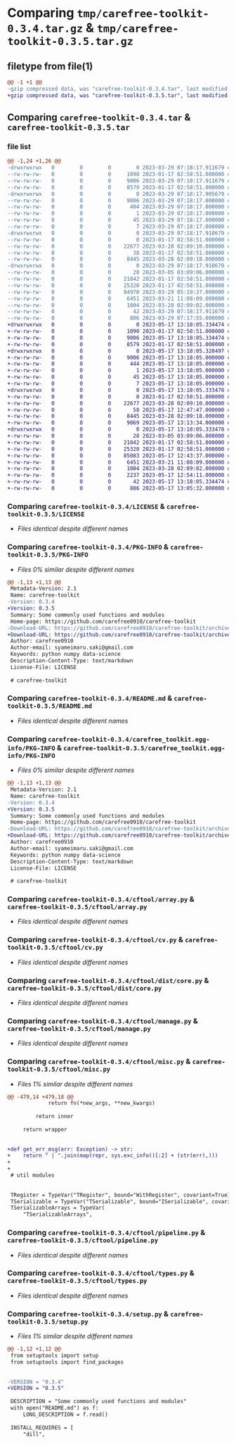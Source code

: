 # Comparing `tmp/carefree-toolkit-0.3.4.tar.gz` & `tmp/carefree-toolkit-0.3.5.tar.gz`

## filetype from file(1)

```diff
@@ -1 +1 @@
-gzip compressed data, was "carefree-toolkit-0.3.4.tar", last modified: Wed Mar 29 07:18:17 2023, max compression
+gzip compressed data, was "carefree-toolkit-0.3.5.tar", last modified: Wed May 17 13:18:05 2023, max compression
```

## Comparing `carefree-toolkit-0.3.4.tar` & `carefree-toolkit-0.3.5.tar`

### file list

```diff
@@ -1,24 +1,26 @@
-drwxrwxrwx   0        0        0        0 2023-03-29 07:18:17.911679 carefree-toolkit-0.3.4/
--rw-rw-rw-   0        0        0     1090 2023-01-17 02:58:51.000000 carefree-toolkit-0.3.4/LICENSE
--rw-rw-rw-   0        0        0     9006 2023-03-29 07:18:17.911679 carefree-toolkit-0.3.4/PKG-INFO
--rw-rw-rw-   0        0        0     8579 2023-01-17 02:58:51.000000 carefree-toolkit-0.3.4/README.md
-drwxrwxrwx   0        0        0        0 2023-03-29 07:18:17.905679 carefree-toolkit-0.3.4/carefree_toolkit.egg-info/
--rw-rw-rw-   0        0        0     9006 2023-03-29 07:18:17.000000 carefree-toolkit-0.3.4/carefree_toolkit.egg-info/PKG-INFO
--rw-rw-rw-   0        0        0      404 2023-03-29 07:18:17.000000 carefree-toolkit-0.3.4/carefree_toolkit.egg-info/SOURCES.txt
--rw-rw-rw-   0        0        0        1 2023-03-29 07:18:17.000000 carefree-toolkit-0.3.4/carefree_toolkit.egg-info/dependency_links.txt
--rw-rw-rw-   0        0        0       45 2023-03-29 07:18:17.000000 carefree-toolkit-0.3.4/carefree_toolkit.egg-info/requires.txt
--rw-rw-rw-   0        0        0        7 2023-03-29 07:18:17.000000 carefree-toolkit-0.3.4/carefree_toolkit.egg-info/top_level.txt
-drwxrwxrwx   0        0        0        0 2023-03-29 07:18:17.910679 carefree-toolkit-0.3.4/cftool/
--rw-rw-rw-   0        0        0        0 2023-01-17 02:58:51.000000 carefree-toolkit-0.3.4/cftool/__init__.py
--rw-rw-rw-   0        0        0    22677 2023-03-28 02:09:10.000000 carefree-toolkit-0.3.4/cftool/array.py
--rw-rw-rw-   0        0        0       38 2023-01-17 02:58:51.000000 carefree-toolkit-0.3.4/cftool/constants.py
--rw-rw-rw-   0        0        0     8445 2023-03-28 02:09:18.000000 carefree-toolkit-0.3.4/cftool/cv.py
-drwxrwxrwx   0        0        0        0 2023-03-29 07:18:17.910679 carefree-toolkit-0.3.4/cftool/dist/
--rw-rw-rw-   0        0        0       28 2023-03-05 03:09:06.000000 carefree-toolkit-0.3.4/cftool/dist/__init__.py
--rw-rw-rw-   0        0        0    21842 2023-01-17 02:58:51.000000 carefree-toolkit-0.3.4/cftool/dist/core.py
--rw-rw-rw-   0        0        0    25320 2023-01-17 02:58:51.000000 carefree-toolkit-0.3.4/cftool/manage.py
--rw-rw-rw-   0        0        0    84970 2023-03-29 05:19:37.000000 carefree-toolkit-0.3.4/cftool/misc.py
--rw-rw-rw-   0        0        0     6451 2023-03-21 11:08:09.000000 carefree-toolkit-0.3.4/cftool/pipeline.py
--rw-rw-rw-   0        0        0     1004 2023-03-28 02:09:02.000000 carefree-toolkit-0.3.4/cftool/types.py
--rw-rw-rw-   0        0        0       42 2023-03-29 07:18:17.911679 carefree-toolkit-0.3.4/setup.cfg
--rw-rw-rw-   0        0        0      886 2023-03-29 07:17:55.000000 carefree-toolkit-0.3.4/setup.py
+drwxrwxrwx   0        0        0        0 2023-05-17 13:18:05.334474 carefree-toolkit-0.3.5/
+-rw-rw-rw-   0        0        0     1090 2023-01-17 02:58:51.000000 carefree-toolkit-0.3.5/LICENSE
+-rw-rw-rw-   0        0        0     9006 2023-05-17 13:18:05.334474 carefree-toolkit-0.3.5/PKG-INFO
+-rw-rw-rw-   0        0        0     8579 2023-01-17 02:58:51.000000 carefree-toolkit-0.3.5/README.md
+drwxrwxrwx   0        0        0        0 2023-05-17 13:18:05.328497 carefree-toolkit-0.3.5/carefree_toolkit.egg-info/
+-rw-rw-rw-   0        0        0     9006 2023-05-17 13:18:05.000000 carefree-toolkit-0.3.5/carefree_toolkit.egg-info/PKG-INFO
+-rw-rw-rw-   0        0        0      444 2023-05-17 13:18:05.000000 carefree-toolkit-0.3.5/carefree_toolkit.egg-info/SOURCES.txt
+-rw-rw-rw-   0        0        0        1 2023-05-17 13:18:05.000000 carefree-toolkit-0.3.5/carefree_toolkit.egg-info/dependency_links.txt
+-rw-rw-rw-   0        0        0       45 2023-05-17 13:18:05.000000 carefree-toolkit-0.3.5/carefree_toolkit.egg-info/requires.txt
+-rw-rw-rw-   0        0        0        7 2023-05-17 13:18:05.000000 carefree-toolkit-0.3.5/carefree_toolkit.egg-info/top_level.txt
+drwxrwxrwx   0        0        0        0 2023-05-17 13:18:05.333478 carefree-toolkit-0.3.5/cftool/
+-rw-rw-rw-   0        0        0        0 2023-01-17 02:58:51.000000 carefree-toolkit-0.3.5/cftool/__init__.py
+-rw-rw-rw-   0        0        0    22677 2023-03-28 02:09:10.000000 carefree-toolkit-0.3.5/cftool/array.py
+-rw-rw-rw-   0        0        0       58 2023-05-17 12:47:47.000000 carefree-toolkit-0.3.5/cftool/constants.py
+-rw-rw-rw-   0        0        0     8445 2023-03-28 02:09:18.000000 carefree-toolkit-0.3.5/cftool/cv.py
+-rw-rw-rw-   0        0        0     9069 2023-05-17 13:13:34.000000 carefree-toolkit-0.3.5/cftool/data_structures.py
+drwxrwxrwx   0        0        0        0 2023-05-17 13:18:05.333478 carefree-toolkit-0.3.5/cftool/dist/
+-rw-rw-rw-   0        0        0       28 2023-03-05 03:09:06.000000 carefree-toolkit-0.3.5/cftool/dist/__init__.py
+-rw-rw-rw-   0        0        0    21842 2023-01-17 02:58:51.000000 carefree-toolkit-0.3.5/cftool/dist/core.py
+-rw-rw-rw-   0        0        0    25320 2023-01-17 02:58:51.000000 carefree-toolkit-0.3.5/cftool/manage.py
+-rw-rw-rw-   0        0        0    85083 2023-05-17 12:43:37.000000 carefree-toolkit-0.3.5/cftool/misc.py
+-rw-rw-rw-   0        0        0     6451 2023-03-21 11:08:09.000000 carefree-toolkit-0.3.5/cftool/pipeline.py
+-rw-rw-rw-   0        0        0     1004 2023-03-28 02:09:02.000000 carefree-toolkit-0.3.5/cftool/types.py
+-rw-rw-rw-   0        0        0     2237 2023-05-17 12:54:11.000000 carefree-toolkit-0.3.5/cftool/web.py
+-rw-rw-rw-   0        0        0       42 2023-05-17 13:18:05.334474 carefree-toolkit-0.3.5/setup.cfg
+-rw-rw-rw-   0        0        0      886 2023-05-17 13:05:32.000000 carefree-toolkit-0.3.5/setup.py
```

### Comparing `carefree-toolkit-0.3.4/LICENSE` & `carefree-toolkit-0.3.5/LICENSE`

 * *Files identical despite different names*

### Comparing `carefree-toolkit-0.3.4/PKG-INFO` & `carefree-toolkit-0.3.5/PKG-INFO`

 * *Files 0% similar despite different names*

```diff
@@ -1,13 +1,13 @@
 Metadata-Version: 2.1
 Name: carefree-toolkit
-Version: 0.3.4
+Version: 0.3.5
 Summary: Some commonly used functions and modules
 Home-page: https://github.com/carefree0910/carefree-toolkit
-Download-URL: https://github.com/carefree0910/carefree-toolkit/archive/v0.3.4.tar.gz
+Download-URL: https://github.com/carefree0910/carefree-toolkit/archive/v0.3.5.tar.gz
 Author: carefree0910
 Author-email: syameimaru.saki@gmail.com
 Keywords: python numpy data-science
 Description-Content-Type: text/markdown
 License-File: LICENSE
 
 # carefree-toolkit
```

### Comparing `carefree-toolkit-0.3.4/README.md` & `carefree-toolkit-0.3.5/README.md`

 * *Files identical despite different names*

### Comparing `carefree-toolkit-0.3.4/carefree_toolkit.egg-info/PKG-INFO` & `carefree-toolkit-0.3.5/carefree_toolkit.egg-info/PKG-INFO`

 * *Files 0% similar despite different names*

```diff
@@ -1,13 +1,13 @@
 Metadata-Version: 2.1
 Name: carefree-toolkit
-Version: 0.3.4
+Version: 0.3.5
 Summary: Some commonly used functions and modules
 Home-page: https://github.com/carefree0910/carefree-toolkit
-Download-URL: https://github.com/carefree0910/carefree-toolkit/archive/v0.3.4.tar.gz
+Download-URL: https://github.com/carefree0910/carefree-toolkit/archive/v0.3.5.tar.gz
 Author: carefree0910
 Author-email: syameimaru.saki@gmail.com
 Keywords: python numpy data-science
 Description-Content-Type: text/markdown
 License-File: LICENSE
 
 # carefree-toolkit
```

### Comparing `carefree-toolkit-0.3.4/cftool/array.py` & `carefree-toolkit-0.3.5/cftool/array.py`

 * *Files identical despite different names*

### Comparing `carefree-toolkit-0.3.4/cftool/cv.py` & `carefree-toolkit-0.3.5/cftool/cv.py`

 * *Files identical despite different names*

### Comparing `carefree-toolkit-0.3.4/cftool/dist/core.py` & `carefree-toolkit-0.3.5/cftool/dist/core.py`

 * *Files identical despite different names*

### Comparing `carefree-toolkit-0.3.4/cftool/manage.py` & `carefree-toolkit-0.3.5/cftool/manage.py`

 * *Files identical despite different names*

### Comparing `carefree-toolkit-0.3.4/cftool/misc.py` & `carefree-toolkit-0.3.5/cftool/misc.py`

 * *Files 1% similar despite different names*

```diff
@@ -479,14 +479,18 @@
             return fn(*new_args, **new_kwargs)
 
         return inner
 
     return wrapper
 
 
+def get_err_msg(err: Exception) -> str:
+    return " | ".join(map(repr, sys.exc_info()[:2] + (str(err),)))
+
+
 # util modules
 
 
 TRegister = TypeVar("TRegister", bound="WithRegister", covariant=True)
 TSerializable = TypeVar("TSerializable", bound="ISerializable", covariant=True)
 TSerializableArrays = TypeVar(
     "TSerializableArrays",
```

### Comparing `carefree-toolkit-0.3.4/cftool/pipeline.py` & `carefree-toolkit-0.3.5/cftool/pipeline.py`

 * *Files identical despite different names*

### Comparing `carefree-toolkit-0.3.4/cftool/types.py` & `carefree-toolkit-0.3.5/cftool/types.py`

 * *Files identical despite different names*

### Comparing `carefree-toolkit-0.3.4/setup.py` & `carefree-toolkit-0.3.5/setup.py`

 * *Files 1% similar despite different names*

```diff
@@ -1,12 +1,12 @@
 from setuptools import setup
 from setuptools import find_packages
 
 
-VERSION = "0.3.4"
+VERSION = "0.3.5"
 
 DESCRIPTION = "Some commonly used functions and modules"
 with open("README.md") as f:
     LONG_DESCRIPTION = f.read()
 
 INSTALL_REQUIRES = [
     "dill",
```

